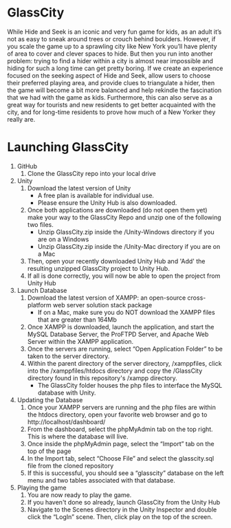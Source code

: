 # GlassCity
While Hide and Seek is an iconic and very fun game for kids, as an adult it’s not as easy to sneak around trees or crouch behind boulders. However, if you scale the game up to a sprawling city like New York you’ll have plenty of area to cover and clever spaces to hide. But then you run into another problem: trying to find a hider within a city is almost near impossible and hiding for such a long time can get pretty boring. If we create an experience focused on the seeking aspect of Hide and Seek, allow users to choose their preferred playing area, and provide clues to triangulate a hider, then the game will become a bit more balanced and help rekindle the fascination that we had with the game as kids. Furthermore, this can also serve as a great way for tourists and new residents to get better acquainted with the city, and for long-time residents to prove how much of a New Yorker they really are.  

# Launching GlassCity
1. GitHub
    1. Clone the GlassCity repo into your local drive
2. Unity
    1. Download the latest version of Unity
        * A free plan is available for individual use.
        * Please ensure the Unity Hub is also downloaded. 
    2. Once both applications are downloaded (do not open them yet) make your way to the GlassCity Repo and unzip one of the following two files.
        * Unzip GlassCity.zip inside the /Unity-Windows directory if you are on a Windows 
        * Unzip GlassCity.zip inside the /Unity-Mac directory if you are on a Mac 
    4. Then, open your recently downloaded Unity Hub and 'Add' the resulting unzipped GlassCity project to Unity Hub.
    5. If all is done correctly, you will now be able to open the project from Unity Hub
3. Launch Database
    1. Download the latest version of XAMPP: an open-source cross-platform web server solution stack package
        * If on a Mac, make sure you do NOT download the XAMPP files that are greater than 164Mb
    2. Once XAMPP is downloaded, launch the application, and start the MySQL Database Server, the ProFTPD Server, and Apache Web Server within the XAMPP application.
    3. Once the servers are running, select “Open Application Folder” to be taken to the server directory. 
    4. Within the parent directory of the server directory, /xamppfiles, click into the /xamppfiles/htdocs directory and copy the /GlassCity directory found in this repository's /xampp directory.
        * The GlassCity folder houses the php files to interface the MySQL database with Unity.
4. Updating the Database
    1. Once your XAMPP servers are running and the php files are within the htdocs directory, open your favorite web browser and go to http://localhost/dashboard/
    2. From the dashboard, select the phpMyAdmin tab on the top right. This is where the database will live. 
    3. Once inside the phpMyAdmin page, select the “Import” tab on the top of the page
    4. In the Import tab, select “Choose File” and select the glasscity.sql file from the cloned repository
    5. If this is successful, you should see a “glasscity” database on the left menu and two tables associated with that database.
5. Playing the game
    1. You are now ready to play the game. 
    2. If you haven't done so already, launch GlassCity from the Unity Hub
    3. Navigate to the Scenes directory in the Unity Inspector and double click the “LogIn” scene. Then, click play on the top of the screen. 
 